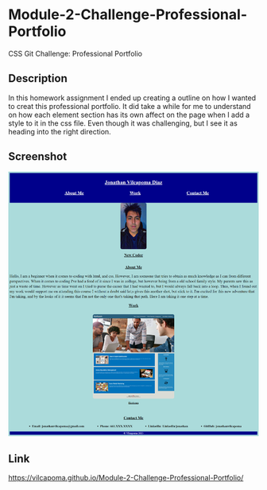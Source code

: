 # Module-2-Challenge-Professional-Portfolio
CSS Git Challenge: Professional Portfolio

## Description
In this homework assignment I ended up creating a outline on how I wanted to creat this professional portfolio.
It did take a while for me to understand on how each element section has its own affect on the page when I add a style to it in the css file.
Even though it was challenging, but I see it as heading into the right direction.

## Screenshot
![Challenge2](./assets/images/Profesional%20Portfolio.png)
 
## Link
 https://vilcapoma.github.io/Module-2-Challenge-Professional-Portfolio/